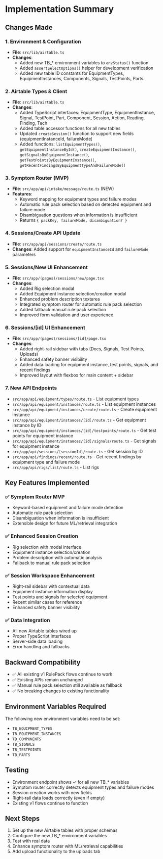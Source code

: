 # Implementation Summary

## Changes Made

### 1. Environment & Configuration
- **File**: `src/lib/airtable.ts`
- **Changes**: 
  - Added new TB_* environment variables to `envStatus()` function
  - Added `assertSelectOptions()` helper for development verification
  - Added new table ID constants for EquipmentTypes, EquipmentInstances, Components, Signals, TestPoints, Parts

### 2. Airtable Types & Client
- **File**: `src/lib/airtable.ts`
- **Changes**:
  - Added TypeScript interfaces: EquipmentType, EquipmentInstance, Signal, TestPoint, Part, Component, Session, Action, Reading, Finding, Tech
  - Added table accessor functions for all new tables
  - Updated `createSession()` function to support new fields (equipmentInstanceId, failureMode)
  - Added functions: `listEquipmentTypes()`, `getEquipmentInstanceById()`, `createEquipmentInstance()`, `getSignalsByEquipmentInstance()`, `getTestPointsByEquipmentInstance()`, `getRecentFindingsByEquipmentTypeAndFailureMode()`

### 3. Symptom Router (MVP)
- **File**: `src/app/api/intake/message/route.ts` (NEW)
- **Features**:
  - Keyword mapping for equipment types and failure modes
  - Automatic rule pack selection based on detected equipment and failure mode
  - Disambiguation questions when information is insufficient
  - Returns `{ packKey, failureMode, disambiguation? }`

### 4. Sessions/Create API Update
- **File**: `src/app/api/sessions/create/route.ts`
- **Changes**: Added support for `equipmentInstanceId` and `failureMode` parameters

### 5. Sessions/New UI Enhancement
- **File**: `src/app/(pages)/sessions/new/page.tsx`
- **Changes**:
  - Added Rig selection modal
  - Added Equipment Instance selection/creation modal
  - Enhanced problem description textarea
  - Integrated symptom router for automatic rule pack selection
  - Added fallback manual rule pack selection
  - Improved form validation and user experience

### 6. Sessions/[id] UI Enhancement
- **File**: `src/app/(pages)/sessions/[id]/page.tsx`
- **Changes**:
  - Added right-rail sidebar with tabs (Docs, Signals, Test Points, Uploads)
  - Enhanced safety banner visibility
  - Added data loading for equipment instance, test points, signals, and recent findings
  - Improved layout with flexbox for main content + sidebar

### 7. New API Endpoints
- `src/app/api/equipment/types/route.ts` - List equipment types
- `src/app/api/equipment/instances/route.ts` - List equipment instances
- `src/app/api/equipment/instances/create/route.ts` - Create equipment instance
- `src/app/api/equipment/instances/[id]/route.ts` - Get equipment instance by ID
- `src/app/api/equipment/instances/[id]/testpoints/route.ts` - Get test points for equipment instance
- `src/app/api/equipment/instances/[id]/signals/route.ts` - Get signals for equipment instance
- `src/app/api/sessions/[sessionId]/route.ts` - Get session by ID
- `src/app/api/findings/recent/route.ts` - Get recent findings by equipment type and failure mode
- `src/app/api/rigs/list/route.ts` - List rigs

## Key Features Implemented

### ✅ Symptom Router MVP
- Keyword-based equipment and failure mode detection
- Automatic rule pack selection
- Disambiguation when information is insufficient
- Extensible design for future ML/retrieval integration

### ✅ Enhanced Session Creation
- Rig selection with modal interface
- Equipment instance selection/creation
- Problem description with automatic analysis
- Fallback to manual rule pack selection

### ✅ Session Workspace Enhancement
- Right-rail sidebar with contextual data
- Equipment instance information display
- Test points and signals for selected equipment
- Recent similar cases for reference
- Enhanced safety banner visibility

### ✅ Data Integration
- All new Airtable tables wired up
- Proper TypeScript interfaces
- Server-side data loading
- Error handling and fallbacks

## Backward Compatibility

- ✅ All existing v1 RulePack flows continue to work
- ✅ Existing APIs remain unchanged
- ✅ Manual rule pack selection still available as fallback
- ✅ No breaking changes to existing functionality

## Environment Variables Required

The following new environment variables need to be set:
- `TB_EQUIPMENT_TYPES`
- `TB_EQUIPMENT_INSTANCES`
- `TB_COMPONENTS`
- `TB_SIGNALS`
- `TB_TESTPOINTS`
- `TB_PARTS`

## Testing

- Environment endpoint shows ✓ for all new TB_* variables
- Symptom router correctly detects equipment types and failure modes
- Session creation works with new fields
- Right-rail data loads correctly (even if empty)
- Existing v1 flows continue to function

## Next Steps

1. Set up the new Airtable tables with proper schemas
2. Configure the new TB_* environment variables
3. Test with real data
4. Enhance symptom router with ML/retrieval capabilities
5. Add upload functionality to the uploads tab
